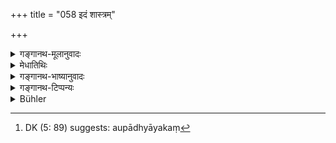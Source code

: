 +++
title = "058 इदं शास्त्रम्"

+++

<details><summary>गङ्गानथ-मूलानुवादः</summary>

Having prounded this Law, he himself, first of all, taught it to me with due care; I then taught it to Marīci and other Sages.—(58)
</details>

<details><summary>मेधातिथिः</summary>

इह शास्त्रशब्देन स्मार्तो विधिप्रतिषेधसमूह उच्यते, न तु ग्रन्थः, तस्य मनुना कृतत्वात् । तथा हि मानव इति व्यपदेशो ऽस्य । इतरथा हि हैरण्यगर्भ इति व्यपदिश्येत ।

- <u>केचित्</u> तु हिरण्यगर्भेनापि कृते ग्रन्थे मनुना बहूनां प्रकाशितत्वात् तेन व्यपदेशो युज्यत एव । यथा हिमवति प्रथमम् उपलभ्यमाना गङ्गा, अन्यतो ऽप्य् उत्पन्ना हैमवतीति व्यपदिश्यते, यथा च नित्यं दर्शनात् काठकं प्रवचनं कठेन व्यपदेशः । सत्स्व् अप्य् अन्येष्व् अध्येतृष्व् अध्यापयितृषु च प्रवचनप्रकर्षात् कठेन व्यपदेशः । नारदश् च स्मरति- "शतसाहस्रो ऽयं ग्रन्थः प्रजापतिना कृतस् ततः स मन्वादिभिः क्रमेण संक्षिप्तः" इति । अतो ऽन्यकृतत्वे ऽपि मानवव्यपदेशो न विरुद्धः । शास्त्रशब्देन ग्रन्थाभिधानम् अपि शासनरूपार्थप्रतिपादकत्वाद् दृष्टम् एव । 

- **माम् एव ग्राहयामास,** अहं तेनाध्यापित इत्य् अर्थः । **स्वयम् आदितो विधिवद्** इत्य् एभिः पदैर् आगमस्याविभ्रंश उच्यते । ग्रन्थकारेण हि स्वकृतो ग्रन्थो यः स्वयम् अध्याप्यते प्रथमं तत्र मात्रापि न परिहीयते । अन्यस्य हि तस्माद् अधिगतवतो ऽन्यम् अध्यापयतो न तद्ग्रन्थाविनाशे यत्नो भवति । कर्तुर् अप्य् अध्यापितपूर्वस्य "प्रतिष्ठापितो मया पूर्वम् अयं ग्रन्थः" इति द्वितीयवारं प्रमादालस्यादिना भ्रंशः संभाव्यते । अत **आदित** इत्य् उक्तम् । विधिवच् छिष्योपाध्याययोर् अनन्यमनस्कतादिगुणो ऽवहितचित्तता विधिः । अर्हे वतिः (च्ड़्। पाण् ५.१.११७) ।

- **मरीच्यादींस् त्व् अहं मुनीन्** । मरीच्यादयः प्रसिद्धप्रभावाः, तैर् अप्य् एतन् मत्सकाशाद् अधितम् इत्य् आत्मनो विशिष्टशिष्यसंबन्धेन सिद्धम् औपाध्यायिकं[^९९] दर्शयन् महर्षीणां शास्त्रमाहात्म्येन च श्रद्धातिशयं जनयत्य् अध्ययनाविरामाय । एवंविधम् एतन् महच् छास्त्रं यन् मरीच्यादिभिर् अप्य् अधीतम् । एष चेदृशो महात्मा मनुस् तेषाम् उपाध्याय इति युक्तम् एतस्य सकाशाद् एतद्ग्रन्थाध्ययनम् इत्य् आ शास्त्रपरिसमाप्तेर् नोपरमन्ते श्रोतार इत्य् उभयथापि शास्त्रप्रशंसा ॥ १.५८ ॥


[^९९]:
     DK (5: 89) suggests: aupādhyāyakaṃ
</details>

<details><summary>गङ्गानथ-भाष्यानुवादः</summary>

In the present context the term ‘Law’ stands for *the whole collection of Injunctions and Prohibitions contained in the Smṛtis*, and not for any particular *treatise*; as this latter was composed by Manu; that is why the Treatise is called ‘Mānava’ (of Manu); otherwise \[ *i.e*., if the Treatise were the ‘Law’ propounded by the Imperishable One\], it would have been ‘*Hairaṇyagarbha*,’ ‘of Hiraṇyagarbha.’

Others however have held that the Treatise itself was composed by Hiraṇyagarbha \[and is spoken of in the text as the ‘Law’ propounded by him\], and since it came to be revealed to, and published among, many persons by *Manu*, it is only right that it should he called after the name of the latter. For instance, the Ganga has its real source somewhere else (in Heaven), and yet since it is seen for the first time in the Himavat (Himālaya), it is called ‘*Haimavatī*’ (proceeding from Himavat), after the name of the latter;—similarly though the Vedic text is eternal, yet since it was expounded by Kaṭha, it is called ‘*Kāṭhaka*,’ after his name; even though there are several other expounders and learners of that Veda, yet it is called after Kaṭha, on account of the superiority of his expounding. Nārada also has declared thus:—‘This Treatise, consisting of 100,000 verses, was composed by Prajāpati, and, in due course, it came to be abridged by Manu and others.’ Thus, even though the Treatise may have been originally composed by some one else, there is nothing incongruous in its being called ‘Mānava,’ ‘of Manu.’ As for the term ‘*Śāstra*,’ ‘*Law*’ (of the text) standing for the *Treatise*, we often find it so used, in the sense that the subject expounded by it is *instruction*, ‘*śāṣana*.’

‘*He taught it to me*,’ I was taught by him.—‘*Himself*,’ ‘*first of all*,’ ‘*with care*,’—these words indicate the fact that there was no break in the continuity of tradition in regard to the Law. As a matter of fact, when the author of a book ‘*himself*’ teaches it first of all, not a single syllable of it is lost; while when the book composed by one person is taught by another person who has learnt it from the former, there is not the same ‘*care*’ taken in guarding the text from loss. In fact, in the case of the author himself, when he has taught it once and established its position, he feels confident that he has already taught it once, and hence when he comes to teach the work a second time, he is likely to be careless and lazy; so that lapses in the text become possible; hence the text has added the phrase ‘*first of all*’.—‘*With due care*,’—the term ‘*vidhi*,’ ‘*care*,’ stands here for the quality, in the teacher and the pupil, of having undiverted attention, a concentrated mind; and the affix ‘*vati*’ (in the term ‘*vidhivat*’) signifies *capability, possession*.

‘*Then I taught it to Marīci and other sages*.’—In as much as Marīci and the other sages are persons of well-known reputation, when Manu speaks of such well-known persons having learnt the Law from him, he describes his connection with specially qualified pupils, and thereby indicates his well-established professional dignity; and by pointing out the importance of the Law, he produces in the minds of the great sages (who have asked him in verse 1 *et seq*. to propound the Law) faith and confidence, so that they may be unremitting in their study; the idea being—‘So important is this Law that oven such great sages as Marīci and the rest have learnt it,—Manu also is such a high personage that he is the Teacher of those great sages,—so that it is highly proper that this Treatise should be learnt from him with this idea in their minds, the enquirers who have come to hear the Law propounded would not cease to give their attention to it.—Both these facts are mentioned with a view to eulogise the Law.—(58)
</details>

<details><summary>गङ्गानथ-टिप्पन्यः</summary>

‘*Vidhivat*’—‘With due attention’ (Medhātithi and
Govindarāja);—‘according to rule,—with due ceremonies’ (Kullūka).

In connection with the authorship of the Smṛti see *Bhāṣya* (Printed
edition, Gharpure, p. 7) and also Buhler’s Introduction p. xv. Burnell
in his footnote on Verse 58, misrepresents Medhātithi, by imputing to
him a view which he has put forward only as held by ‘some people’
‘*Kechit*’.

Parāśara-mādhava (Ācāra—p. 106) quotes this verse in support of the view
that the Smṛtis are the work of Brahmā; and it adds that—‘as Brahmā, so
Svāyambhuva Manu also, compiles the Duties that have been ordained in
the Veda;—which establishes the beginningless and immutable character of
*Dharma*.’
</details>

<details><summary>Bühler</summary>

058	But he having composed these Institutes (of the sacred law), himself taught them, according to the rule, to me alone in the beginning; next I (taught them) to Mariki and the other sages.
</details>
